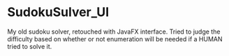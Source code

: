 # SudokuSulver_UI
My old sudoku solver, retouched with JavaFX interface. Tried to judge the difficulty based on whether or not enumeration will be needed if a HUMAN tried to solve it. 
